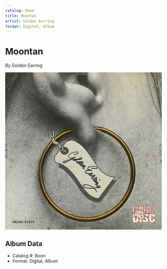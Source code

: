 ```yaml
---
catalog: Roon
title: Moontan
artist: Golden Earring
format: Digital, Album
---
```


# Moontan

By Golden Earring

![](../../assets/albumcovers/Golden_Earring-Moontan.png)

## Album Data

- Catalog #: Roon
- Format: Digital, Album

